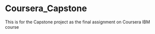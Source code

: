 # Coursera_Capstone
This is for the Capstone project as the final assignment on Coursera IBM course
